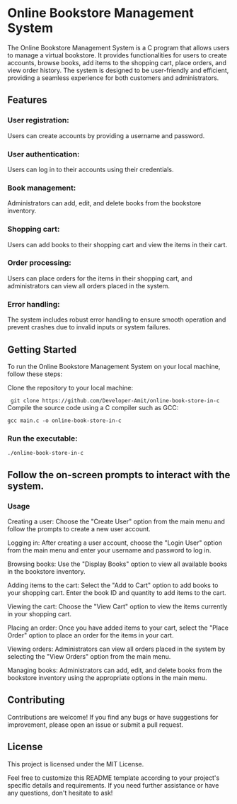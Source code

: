 # Online Bookstore Management System

The Online Bookstore Management System is a C program that allows users to manage a virtual bookstore. It provides functionalities for users to create accounts, browse books, add items to the shopping cart, place orders, and view order history. The system is designed to be user-friendly and efficient, providing a seamless experience for both customers and administrators.

## Features

### User registration: 
Users can create accounts by providing a username and password.

### User authentication: 
Users can log in to their accounts using their credentials.

### Book management: 
Administrators can add, edit, and delete books from the bookstore inventory.

### Shopping cart: 
Users can add books to their shopping cart and view the items in their cart.

### Order processing: 
Users can place orders for the items in their shopping cart, and administrators can view all orders placed in the system.

### Error handling: 
The system includes robust error handling to ensure smooth operation and prevent crashes due to invalid inputs or system failures.

## Getting Started
To run the Online Bookstore Management System on your local machine, follow these steps:

Clone the repository to your local machine:


``` git clone https://github.com/Developer-Amit/online-book-store-in-c```
Compile the source code using a C compiler such as GCC:


```gcc main.c -o online-book-store-in-c```

### Run the executable:

```./online-book-store-in-c```

## Follow the on-screen prompts to interact with the system.

### Usage

Creating a user: Choose the "Create User" option from the main menu and follow the prompts to create a new user account.

Logging in: After creating a user account, choose the "Login User" option from the main menu and enter your username and password to log in.

Browsing books: Use the "Display Books" option to view all available books in the bookstore inventory.

Adding items to the cart: Select the "Add to Cart" option to add books to your shopping cart. Enter the book ID and quantity to add items to the cart.

Viewing the cart: Choose the "View Cart" option to view the items currently in your shopping cart.

Placing an order: Once you have added items to your cart, select the "Place Order" option to place an order for the items in your cart.

Viewing orders: Administrators can view all orders placed in the system by selecting the "View Orders" option from the main menu.

Managing books: Administrators can add, edit, and delete books from the bookstore inventory using the appropriate options in the main menu.

## Contributing

Contributions are welcome! If you find any bugs or have suggestions for improvement, please open an issue or submit a pull request.

## License
This project is licensed under the MIT License.

Feel free to customize this README template according to your project's specific details and requirements. If you need further assistance or have any questions, don't hesitate to ask!
